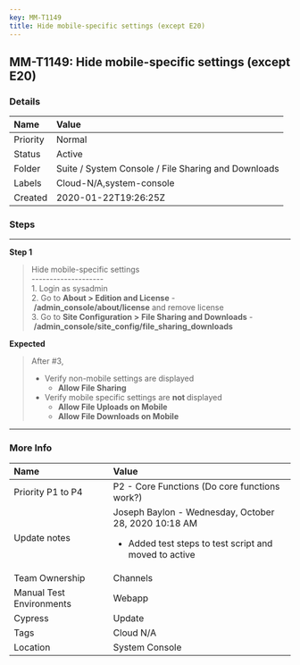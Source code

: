 ```yaml
---
key: MM-T1149
title: Hide mobile-specific settings (except E20)
---
```


## MM-T1149: Hide mobile-specific settings (except E20)

### Details

| Name     | Value                                               |
| :------- | :-------------------------------------------------- |
| Priority | Normal                                              |
| Status   | Active                                              |
| Folder   | Suite / System Console / File Sharing and Downloads |
| Labels   | Cloud-N/A,system-console                            |
| Created  | 2020-01-22T19:26:25Z                                |

### Steps

<hr/>

**Step 1**

> <article>Hide mobile-specific settings<br>--------------------<br>1. Login as sysadmin<br>2. Go to <strong>About &gt;&nbsp;</strong><strong>Edition and License</strong> -&nbsp;<strong>/admin_console/about/license</strong> and remove license<br>3. Go to <strong>Site Configuration &gt;</strong>&nbsp;<strong>File Sharing and Downloads</strong> -&nbsp;<strong>/admin_console/site_config/file_sharing_downloads</strong></article>

**Expected**

> <article>After #3,<ul><li>Verify non-mobile settings are displayed<ul><li><strong>Allow File Sharing</strong></li></ul></li><li>Verify mobile specific settings are <strong>not&nbsp;</strong>displayed<ul><li><strong>Allow File Uploads on Mobile</strong></li><li><strong>Allow File Downloads on Mobile</strong></li></ul></li></ul></article>

<hr/>

### More Info

| Name                     | Value                                                                                                                     |
| :----------------------- | :------------------------------------------------------------------------------------------------------------------------ |
| Priority P1 to P4        | P2 - Core Functions (Do core functions work?)                                                                             |
| Update notes             | Joseph Baylon - Wednesday, October 28, 2020 10:18 AM<ul><li>Added test steps to test script and moved to active</li></ul> |
| Team Ownership           | Channels                                                                                                                  |
| Manual Test Environments | Webapp                                                                                                                    |
| Cypress                  | Update                                                                                                                    |
| Tags                     | Cloud N/A                                                                                                                 |
| Location                 | System Console                                                                                                            |
